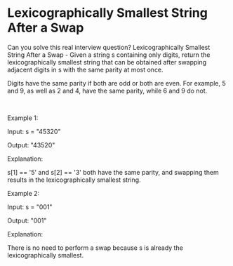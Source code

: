 # Lexicographically Smallest String After a Swap

Can you solve this real interview question? Lexicographically Smallest String After a Swap - Given a string s containing only digits, return the lexicographically smallest string that can be obtained after swapping adjacent digits in s with the same parity at most once.

Digits have the same parity if both are odd or both are even. For example, 5 and 9, as well as 2 and 4, have the same parity, while 6 and 9 do not.

 

Example 1:

Input: s = "45320"

Output: "43520"

Explanation:

s[1] == '5' and s[2] == '3' both have the same parity, and swapping them results in the lexicographically smallest string.

Example 2:

Input: s = "001"

Output: "001"

Explanation:

There is no need to perform a swap because s is already the lexicographically smallest.